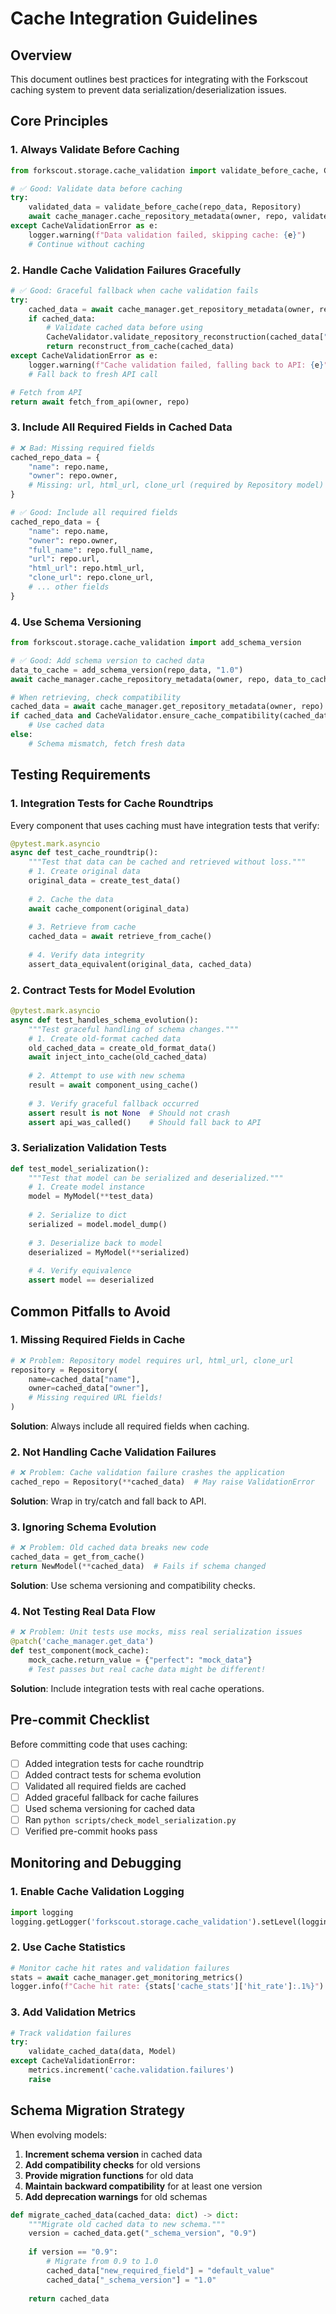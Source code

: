 # Cache Integration Guidelines

## Overview

This document outlines best practices for integrating with the Forkscout caching system to prevent data serialization/deserialization issues.

## Core Principles

### 1. **Always Validate Before Caching**

```python
from forkscout.storage.cache_validation import validate_before_cache, CacheValidationError

# ✅ Good: Validate data before caching
try:
    validated_data = validate_before_cache(repo_data, Repository)
    await cache_manager.cache_repository_metadata(owner, repo, validated_data)
except CacheValidationError as e:
    logger.warning(f"Data validation failed, skipping cache: {e}")
    # Continue without caching
```

### 2. **Handle Cache Validation Failures Gracefully**

```python
# ✅ Good: Graceful fallback when cache validation fails
try:
    cached_data = await cache_manager.get_repository_metadata(owner, repo)
    if cached_data:
        # Validate cached data before using
        CacheValidator.validate_repository_reconstruction(cached_data["repository_data"])
        return reconstruct_from_cache(cached_data)
except CacheValidationError as e:
    logger.warning(f"Cache validation failed, falling back to API: {e}")
    # Fall back to fresh API call

# Fetch from API
return await fetch_from_api(owner, repo)
```

### 3. **Include All Required Fields in Cached Data**

```python
# ❌ Bad: Missing required fields
cached_repo_data = {
    "name": repo.name,
    "owner": repo.owner,
    # Missing: url, html_url, clone_url (required by Repository model)
}

# ✅ Good: Include all required fields
cached_repo_data = {
    "name": repo.name,
    "owner": repo.owner,
    "full_name": repo.full_name,
    "url": repo.url,
    "html_url": repo.html_url,
    "clone_url": repo.clone_url,
    # ... other fields
}
```

### 4. **Use Schema Versioning**

```python
from forkscout.storage.cache_validation import add_schema_version

# ✅ Good: Add schema version to cached data
data_to_cache = add_schema_version(repo_data, "1.0")
await cache_manager.cache_repository_metadata(owner, repo, data_to_cache)

# When retrieving, check compatibility
cached_data = await cache_manager.get_repository_metadata(owner, repo)
if cached_data and CacheValidator.ensure_cache_compatibility(cached_data, "1.0"):
    # Use cached data
else:
    # Schema mismatch, fetch fresh data
```

## Testing Requirements

### 1. **Integration Tests for Cache Roundtrips**

Every component that uses caching must have integration tests that verify:

```python
@pytest.mark.asyncio
async def test_cache_roundtrip():
    """Test that data can be cached and retrieved without loss."""
    # 1. Create original data
    original_data = create_test_data()
    
    # 2. Cache the data
    await cache_component(original_data)
    
    # 3. Retrieve from cache
    cached_data = await retrieve_from_cache()
    
    # 4. Verify data integrity
    assert_data_equivalent(original_data, cached_data)
```

### 2. **Contract Tests for Model Evolution**

```python
@pytest.mark.asyncio
async def test_handles_schema_evolution():
    """Test graceful handling of schema changes."""
    # 1. Create old-format cached data
    old_cached_data = create_old_format_data()
    await inject_into_cache(old_cached_data)
    
    # 2. Attempt to use with new schema
    result = await component_using_cache()
    
    # 3. Verify graceful fallback occurred
    assert result is not None  # Should not crash
    assert api_was_called()    # Should fall back to API
```

### 3. **Serialization Validation Tests**

```python
def test_model_serialization():
    """Test that model can be serialized and deserialized."""
    # 1. Create model instance
    model = MyModel(**test_data)
    
    # 2. Serialize to dict
    serialized = model.model_dump()
    
    # 3. Deserialize back to model
    deserialized = MyModel(**serialized)
    
    # 4. Verify equivalence
    assert model == deserialized
```

## Common Pitfalls to Avoid

### 1. **Missing Required Fields in Cache**

```python
# ❌ Problem: Repository model requires url, html_url, clone_url
repository = Repository(
    name=cached_data["name"],
    owner=cached_data["owner"],
    # Missing required URL fields!
)
```

**Solution**: Always include all required fields when caching.

### 2. **Not Handling Cache Validation Failures**

```python
# ❌ Problem: Cache validation failure crashes the application
cached_repo = Repository(**cached_data)  # May raise ValidationError
```

**Solution**: Wrap in try/catch and fall back to API.

### 3. **Ignoring Schema Evolution**

```python
# ❌ Problem: Old cached data breaks new code
cached_data = get_from_cache()
return NewModel(**cached_data)  # Fails if schema changed
```

**Solution**: Use schema versioning and compatibility checks.

### 4. **Not Testing Real Data Flow**

```python
# ❌ Problem: Unit tests use mocks, miss real serialization issues
@patch('cache_manager.get_data')
def test_component(mock_cache):
    mock_cache.return_value = {"perfect": "mock_data"}
    # Test passes but real cache data might be different!
```

**Solution**: Include integration tests with real cache operations.

## Pre-commit Checklist

Before committing code that uses caching:

- [ ] Added integration tests for cache roundtrip
- [ ] Added contract tests for schema evolution
- [ ] Validated all required fields are cached
- [ ] Added graceful fallback for cache failures
- [ ] Used schema versioning for cached data
- [ ] Ran `python scripts/check_model_serialization.py`
- [ ] Verified pre-commit hooks pass

## Monitoring and Debugging

### 1. **Enable Cache Validation Logging**

```python
import logging
logging.getLogger('forkscout.storage.cache_validation').setLevel(logging.DEBUG)
```

### 2. **Use Cache Statistics**

```python
# Monitor cache hit rates and validation failures
stats = await cache_manager.get_monitoring_metrics()
logger.info(f"Cache hit rate: {stats['cache_stats']['hit_rate']:.1%}")
```

### 3. **Add Validation Metrics**

```python
# Track validation failures
try:
    validate_cached_data(data, Model)
except CacheValidationError:
    metrics.increment('cache.validation.failures')
    raise
```

## Schema Migration Strategy

When evolving models:

1. **Increment schema version** in cached data
2. **Add compatibility checks** for old versions
3. **Provide migration functions** for old data
4. **Maintain backward compatibility** for at least one version
5. **Add deprecation warnings** for old schemas

```python
def migrate_cached_data(cached_data: dict) -> dict:
    """Migrate old cached data to new schema."""
    version = cached_data.get("_schema_version", "0.9")
    
    if version == "0.9":
        # Migrate from 0.9 to 1.0
        cached_data["new_required_field"] = "default_value"
        cached_data["_schema_version"] = "1.0"
    
    return cached_data
```